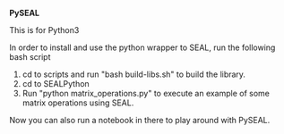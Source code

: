 **PySEAL**

This is for Python3

In order to install and use the python wrapper to SEAL, run the following bash script

1. cd to scripts and run "bash build-libs.sh" to build the library. 
2. cd to SEALPython
3. Run "python  matrix_operations.py" to execute an example of some matrix operations using SEAL.

Now you can also run a notebook in there to play around with PySEAL. 
